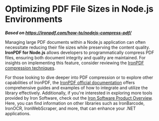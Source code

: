 # Optimizing PDF File Sizes in Node.js Environments

***Based on <https://ironpdf.com/how-to/nodejs-compress-pdf/>***


Managing large PDF documents within a Node.js application can often necessitate reducing their file sizes while preserving the content quality. **IronPDF for Node.js** allows developers to programmatically compress PDF files, ensuring both document integrity and quality are maintained. For insights on implementing this feature, consider reviewing the [IronPDF compression techniques](https://www.ironpdf.com/docs/).

For those looking to dive deeper into PDF compression or to explore other capabilities of IronPDF, the [IronPDF official documentation](https://www.ironpdf.com/docs/) offers comprehensive guides and examples of how to integrate and utilize the library effectively. Additionally, if you're interested in exploring more tools provided by Iron Software, check out the [Iron Software Product Overview](https://www.ironsoftware.com/). Here, you can find information on other libraries such as IronBarcode, IronOCR, IronWebScraper, and more, that can enhance your .NET applications.